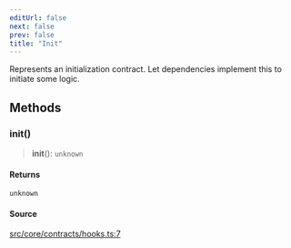 ```yaml
---
editUrl: false
next: false
prev: false
title: "Init"
---
```


Represents an initialization contract.
Let dependencies implement this to initiate some logic.

## Methods

### init()

> **init**(): `unknown`

#### Returns

`unknown`

#### Source

[src/core/contracts/hooks.ts:7](https://github.com/sern-handler/handler/blob/a19edaf8838dcf088d3947f4a6aa6213d8f5bb9e/src/core/contracts/hooks.ts#L7)
